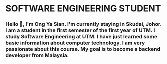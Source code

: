 # SOFTWARE ENGINEERING STUDENT

###  Hello 👋, I'm Ong Ya Sian. I'm currently staying in Skudai, Johor. I am a student in the first semester of the first year of UTM. I study Software Engineering at UTM. I have just learned some basic information about computer technology. I am very passionate about this course. My goal is to become a backend developer from Malaysia. 

